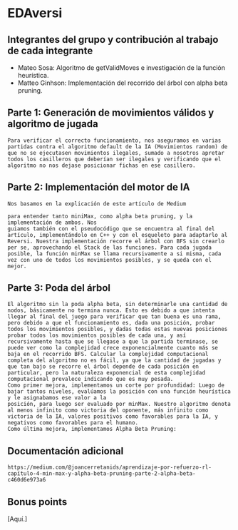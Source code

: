 # EDAversi

## Integrantes del grupo y contribución al trabajo de cada integrante

* Mateo Sosa: Algoritmo de getValidMoves e investigación de la función heurística.
* Matteo Ginhson: Implementación del recorrido del árbol con alpha beta pruning. 

## Parte 1: Generación de movimientos válidos y algoritmo de jugada

    Para verificar el correcto funcionamiento, nos aseguramos en varias partidas contra el algoritmo default de la IA (Movimientos random) de que no se ejecutasen movimientos ilegales, sumado a nosotros apretar todos los casilleros que deberían ser ilegales y verificando que el algoritmo no nos dejase posicionar fichas en ese casillero.

## Parte 2: Implementación del motor de IA

    Nos basamos en la explicación de este artículo de Medium 
    
    para entender tanto miniMax, como alpha beta pruning, y la implementación de ambos. Nos 
    guiamos también con el pseudocódigo que se encuentra al final del artículo, implementándolo en C++ y con el esqueleto para adaptarlo al Reversi. Nuestra implementación recorre el árbol con BFS sin crearlo per se, aprovechando el Stack de las funciones. Para cada jugada posible, la función minMax se llama recursivamente a si misma, cada vez con uno de todos los movimientos posibles, y se queda con el mejor.

## Parte 3: Poda del árbol

    El algoritmo sin la poda alpha beta, sin determinarle una cantidad de nodos, básicamente no termina nunca. Esto es debido a que intenta llegar al final del juego para verificar que tan buena es una rama, pero debido a que el funcionamiento es, dada una posición, probar todos los movimientos posibles, y dadas todas estas nuevas posiciones probar todos los movimientos posibles de cada una, y así recursivamente hasta que se llegase a que la partida terminase, se puede ver como la complejidad crece exponencialmente cuanto más se baja en el recorrido BFS. Calcular la complejidad computacional completa del algoritmo no es fácil, ya que la cantidad de jugadas y que tan bajo se recorre el árbol depende de cada posición en particular, pero la naturaleza exponencial de esta complejidad computacional prevalece indicando que es muy pesada. 
    Como primer mejora, implementamos un corte por profundidad: Luego de bajar tantos niveles, evalúamos la posición con una función heurística y le asignabamos ese valor a la 
    posición, para luego ser evaluado por minMax. Nuestro algoritmo denota al menos infinito como victoria del oponente, más infinito como victoria de la IA, valores positivos como favorables para la IA, y negativos como favorables para el humano. 
    Como última mejora, implementamos Alpha Beta Pruning: 

## Documentación adicional
    https://medium.com/@joancerretanids/aprendizaje-por-refuerzo-rl-capítulo-4-min-max-y-alpha-beta-pruning-parte-2-alpha-beta-c460d6e973a6




## Bonus points

[Aquí.]
